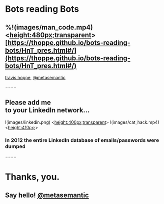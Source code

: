 # Bots reading Bots

%!(images/man_code.mp4) <<height:480px;transparent>>
[https://thoppe.github.io/bots-reading-bots/HnT_pres.html#/](https://thoppe.github.io/bots-reading-bots/HnT_pres.html#/)
----------
[travis.hoppe](http://thoppe.github.io/), [@metasemantic](https://twitter.com/metasemantic)
  
====
## Please add me <br> to your LinkedIn network...
!(images/linkedin.png) <<height:400px;transparent>>
!(images/cat_hack.mp4) <<height:410px;>>

### In 2012 the entire LinkedIn database of emails/passwords were dumped

====

#  Thanks, you.
## Say hello! [@metasemantic](https://twitter.com/metasemantic)